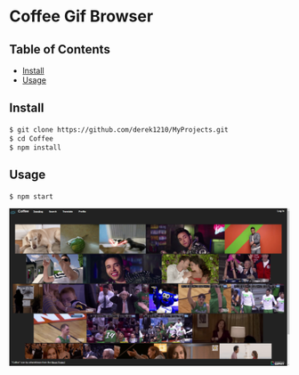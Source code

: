 # Coffee Gif Browser

## Table of Contents
- [Install](#install)
- [Usage](#usage)

## Install

```
$ git clone https://github.com/derek1210/MyProjects.git
$ cd Coffee 
$ npm install
```

## Usage

```
$ npm start
```

![Alt text](https://github.com/derek1210/MyProjects/blob/master/Coffee/src/images/preview.png)
